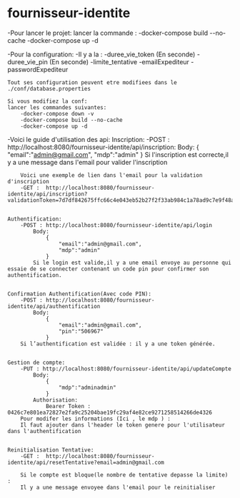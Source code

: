 # fournisseur-identite

-Pour lancer le projet:
    lancer la commande : 
        -docker-compose build --no-cache
        -docker-compose up -d

-Pour la configuration:
    -Il y a la :
        -duree_vie_token (En seconde)
        -duree_vie_pin (En seconde)
        -limite_tentative
        -emailExpediteur
        -passwordExpediteur
    
    Tout ses configuration peuvent etre modifiees dans le ./conf/database.properties

    Si vous modifiez la conf:
    lancer les commandes suivantes: 
        -docker-compose down -v
        -docker-compose build --no-cache
        -docker-compose up -d

-Voici le guide d'utilisation des api:
    Inscription:
        -POST : http://localhost:8080/fournisseur-identite/api/inscription:
            Body:
                {
                    "email":"admin@gmail.com",
                    "mdp":"admin"
                }
        Si l'inscription est correcte,il y a une message dans l'email pour valider l'inscription
        
        Voici une exemple de lien dans l'email pour la validation d'inscription
        -GET :  http://localhost:8080/fournisseur-identite/api/inscription?validationToken=7d7df842675ffc66c4e043eb52b27f2f33ab984c1a78ad9c7e9f48adea00b5fc


    Authentification:
        -POST : http://localhost:8080/fournisseur-identite/api/login
            Body:
                {
                    "email":"admin@gmail.com",
                    "mdp":"admin"
                }
            Si le login est valide,il y a une email envoye au personne qui essaie de se connecter contenant un code pin pour confirmer son authentification.


    Confirmation Authentification(Avec code PIN):
        -POST : http://localhost:8080/fournisseur-identite/api/authentification
            Body:
                {
                    "email":"admin@gmail.com",
                    "pin":"506967"
                }
        Si l’authentification est validée : il y a une token générée.


    Gestion de compte:
        -PUT : http://localhost:8080/fournisseur-identite/api/updateCompte
            Body:
                {
                    "mdp":"adminadmin"
                }
            Authorisation:
                Bearer Token : 0426c7e801ea72827e2fa9c25204bae19fc29af4e82ce9271258514266de4326
        Pour modifer les informations (Ici , le mdp ) : 
        Il faut ajouter dans l'header le token genere pour l'utilisateur dans l'authentification


    Reinitialisation Tentative:
        -GET :  http://localhost:8080/fournisseur-identite/api/resetTentative?email=admin@gmail.com

        Si le compte est bloque(le nombre de tentative depasse la limite) : 
        Il y a une message envoyee dans l'email pour le reinitialiser 